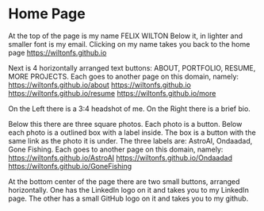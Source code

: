 # Home Page
At the top of the page is my name FELIX WILTON
Below it, in lighter and smaller font is my email.
Clicking on my name takes you back to the home page
https://wiltonfs.github.io

Next is 4 horizontally arranged text buttons:
ABOUT, PORTFOLIO, RESUME, MORE PROJECTS. Each goes to another page on this domain, namely:
https://wiltonfs.github.io/about
https://wiltonfs.github.io
https://wiltonfs.github.io/resume
https://wiltonfs.github.io/more

On the Left there is a 3:4 headshot of me. On the Right there is a brief bio.

Below this there are three square photos. Each photo is a button. Below each photo is a outlined box with a label inside. The box is a button with the same link as the photo it is under. The three labels are:
AstroAI, Ondaadad, Gone Fishing. Each goes to another page on this domain, namely:
https://wiltonfs.github.io/AstroAI
https://wiltonfs.github.io/Ondaadad
https://wiltonfs.github.io/GoneFishing

At the bottom center of the page there are two small buttons, arranged horizontally. One has the LinkedIn logo on it and takes you to my LinkedIn page. The other has a small GitHub logo on it and takes you to my github.

